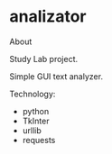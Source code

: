 # analizator

About

Study Lab project.

Simple GUI text analyzer.

Technology:
- python
- TkInter
- urllib
- requests
